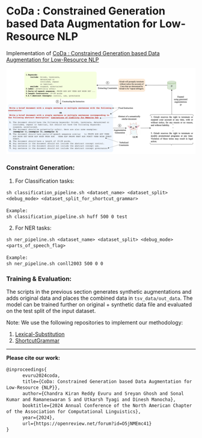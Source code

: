 # CoDa : Constrained Generation based Data Augmentation for Low-Resource NLP

Implementation of [CoDa : Constrained Generation based Data Augmentation for Low-Resource NLP](https://arxiv.org/pdf/2404.00415)

![Proposed Methodology](./diagram.png)

### Constraint Generation:

1. For Classification tasks:

```shell
sh classification_pipeline.sh <dataset_name> <dataset_split> <debug_mode> <dataset_split_for_shortcut_grammar>

Example:
sh classification_pipeline.sh huff 500 0 test 
```

2. For NER tasks:

```shell
sh ner_pipeline.sh <dataset_name> <dataset_split> <debug_mode> <parts_of_speech_flag>

Example:
sh ner_pipeline.sh conll2003 500 0 0
```

### Training & Evaluation:
The scripts in the previous section generates synthetic augmentations and adds original data and places the combined data in `tsv_data/out_data`. The model can be trained further on original + synthetic data file and evaluated on the test split of the input dataset.


Note:
We use the following repositories to implement our methodology:
1. [Lexical-Substitution](https://github.com/jvladika/Lexical-Substitution)
2. [ShortcutGrammar](https://github.com/princeton-nlp/ShortcutGrammar)

---
**Please cite our work:**
```
@inproceedings{
      evuru2024coda,
      title={CoDa: Constrained Generation based Data Augmentation for Low-Resource {NLP}},
      author={Chandra Kiran Reddy Evuru and Sreyan Ghosh and Sonal Kumar and Ramaneswaran S and Utkarsh Tyagi and Dinesh Manocha},
      booktitle={2024 Annual Conference of the North American Chapter of the Association for Computational Linguistics},
      year={2024},
      url={https://openreview.net/forum?id=O5jNMEmc41}
}
```

